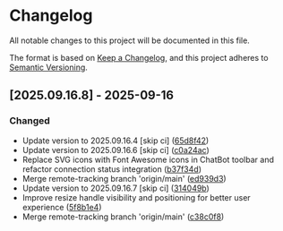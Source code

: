 # Changelog

All notable changes to this project will be documented in this file.

The format is based on [Keep a Changelog](https://keepachangelog.com/en/1.0.0/),
and this project adheres to [Semantic Versioning](https://semver.org/spec/v2.0.0.html).

## [2025.09.16.8] - 2025-09-16

### Changed

* Update version to 2025.09.16.4 [skip ci] ([65d8f42](https://github.com/N6REJ/bears_aichatbot/commit/65d8f42))
* Update version to 2025.09.16.6 [skip ci] ([c0a24ac](https://github.com/N6REJ/bears_aichatbot/commit/c0a24ac))
* Replace SVG icons with Font Awesome icons in ChatBot toolbar and refactor connection status integration ([b37f34d](https://github.com/N6REJ/bears_aichatbot/commit/b37f34d))
* Merge remote-tracking branch 'origin/main' ([ed939d3](https://github.com/N6REJ/bears_aichatbot/commit/ed939d3))
* Update version to 2025.09.16.7 [skip ci] ([314049b](https://github.com/N6REJ/bears_aichatbot/commit/314049b))
* Improve resize handle visibility and positioning for better user experience ([5f8b1e4](https://github.com/N6REJ/bears_aichatbot/commit/5f8b1e4))
* Merge remote-tracking branch 'origin/main' ([c38c0f8](https://github.com/N6REJ/bears_aichatbot/commit/c38c0f8))


